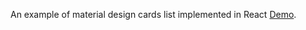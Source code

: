An example of material design cards list implemented in React [Demo](https://capriza.github.io/react-cards-list/).